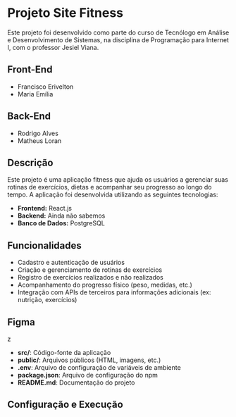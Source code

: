 # Projeto Site Fitness 

Este projeto foi desenvolvido como parte do curso de Tecnólogo em Análise e Desenvolvimento de Sistemas, na disciplina de Programação para Internet I, com o professor Jesiel Viana.

## Front-End

- Francisco Erivelton
- Maria Emília

## Back-End
- Rodrigo Alves
- Matheus Loran

## Descrição

Este projeto é uma aplicação fitness que ajuda os usuários a gerenciar suas rotinas de exercícios, dietas e acompanhar seu progresso ao longo do tempo. A aplicação foi desenvolvida utilizando as seguintes tecnologias:

- **Frontend:** React.js
- **Backend:** Ainda não sabemos
- **Banco de Dados:** PostgreSQL

## Funcionalidades

- Cadastro e autenticação de usuários
- Criação e gerenciamento de rotinas de exercícios
- Registro de exercícios realizados e não realizados
- Acompanhamento do progresso físico (peso, medidas, etc.)
- Integração com APIs de terceiros para informações adicionais (ex: nutrição, exercícios)

## Figma
z

- **src/**: Código-fonte da aplicação
- **public/**: Arquivos públicos (HTML, imagens, etc.)
- **.env**: Arquivo de configuração de variáveis de ambiente
- **package.json**: Arquivo de configuração do npm
- **README.md**: Documentação do projeto

## Configuração e Execução
